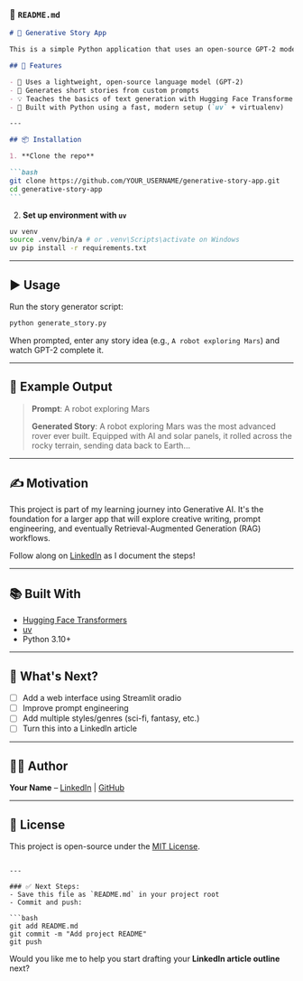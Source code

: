 ### 📄 `README.md`

````markdown
# 📝 Generative Story App

This is a simple Python application that uses an open-source GPT-2 model from Hugging Face to generate short stories based on a prompt you provide.

## 🚀 Features

- 🤖 Uses a lightweight, open-source language model (GPT-2)
- 📜 Generates short stories from custom prompts
- 💡 Teaches the basics of text generation with Hugging Face Transformers
- 🐍 Built with Python using a fast, modern setup (`uv` + virtualenv)

---

## 📦 Installation

1. **Clone the repo**

```bash
git clone https://github.com/YOUR_USERNAME/generative-story-app.git
cd generative-story-app
```
````

2. **Set up environment with `uv`**

```bash
uv venv
source .venv/bin/a # or .venv\Scripts\activate on Windows
uv pip install -r requirements.txt
```

---

## ▶️ Usage

Run the story generator script:

```bash
python generate_story.py
```

When prompted, enter any story idea (e.g., `A robot exploring Mars`) and watch GPT-2 complete it.

---

## 📘 Example Output

> **Prompt**: A robot exploring Mars
>
> **Generated Story**: A robot exploring Mars was the most advanced rover ever built. Equipped with AI and solar panels, it rolled across the rocky terrain, sending data back to Earth...

---

## ✍️ Motivation

This project is part of my learning journey into Generative AI. It's the foundation for a larger app that will explore creative writing, prompt engineering, and eventually Retrieval-Augmented Generation (RAG) workflows.

Follow along on [LinkedIn](#) as I document the steps!

---

## 📚 Built With

- [Hugging Face Transformers](https://huggingface.co/transformers/)
- [uv](https://github.com/astral-sh/uv)
- Python 3.10+

---

## 🌟 What's Next?

- [ ] Add a web interface using Streamlit oradio
- [ ] Improve prompt engineering
- [ ] Add multiple styles/genres (sci-fi, fantasy, etc.)
- [ ] Turn this into a LinkedIn article

---

## 🧑‍💻 Author

**Your Name** – [LinkedIn](#) | [GitHub](https://github.com/YOUR_USERNAME)

---

## 🪪 License

This project is open-source under the [MIT License](LICENSE).

````

---

### ✅ Next Steps:
- Save this file as `README.md` in your project root
- Commit and push:

```bash
git add README.md
git commit -m "Add project README"
git push
````

Would you like me to help you start drafting your **LinkedIn article outline** next?
